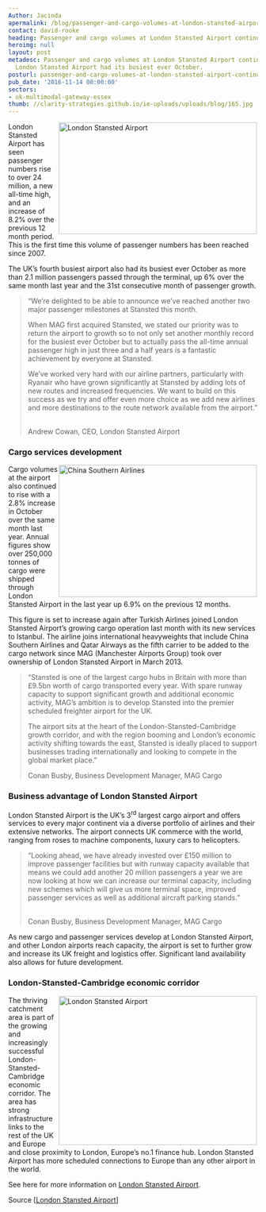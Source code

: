 ```yaml
---
Author: Jacinda
apermalink: /blog/passenger-and-cargo-volumes-at-london-stansted-airport-continue-to-grow
contact: david-rooke
heading: Passenger and cargo volumes at London Stansted Airport continue to grow
heroimg: null
layout: post
metadesc: Passenger and cargo volumes at London Stansted Airport continue to grow.
  London Stansted Airport had its busiest ever October.
posturl: passenger-and-cargo-volumes-at-london-stansted-airport-continue-to-grow
pub_date: '2016-11-14 00:00:00'
sectors:
- uk-multimodal-gateway-essex
thumb: //clarity-strategies.github.io/ie-uploads/uploads/blog/165.jpg
---
```


<p><a href='//clarity-strategies.github.io/ie-uploads/uploads/about/700d.jpg' target='_blank'><img alt='London Stansted Airport' src='//clarity-strategies.github.io/ie-uploads/uploads/about/700a.jpg' style='width: 400px; height: 225px; float: right; margin-left: 2px; margin-right: 2px;'/></a>London Stansted Airport has seen passenger numbers rise to over 24 million, a new all-time high, and an increase of 8.2% over the previous 12 month period. This is the first time this volume of passenger numbers has been reached since 2007.</p><p>The UK’s fourth busiest airport also had its busiest ever October as more than 2.1 million passengers passed through the terminal, up 6% over the same month last year and the 31st consecutive month of passenger growth.</p><blockquote><p>“We’re delighted to be able to announce we’ve reached another two major passenger milestones at Stansted this month.</p><p>When MAG first acquired Stansted, we stated our priority was to return the airport to growth so to not only set another monthly record for the busiest ever October but to actually pass the all-time annual passenger high in just three and a half years is a fantastic achievement by everyone at Stansted.</p><p>We’ve worked very hard with our airline partners, particularly with Ryanair who have grown significantly at Stansted by adding lots of new routes and increased frequencies. We want to build on this success as we try and offer even more choice as we add new airlines and more destinations to the route network available from the airport.”</p><p><br/>Andrew Cowan, CEO, London Stansted Airport</p></blockquote><h3>Cargo services development</h3><p><img alt='China Southern Airlines' src='//clarity-strategies.github.io/ie-uploads/uploads/blog/Chinasouthern_400.jpg' style='width: 400px; height: 266px; margin-left: 2px; margin-right: 2px; float: right;'/>Cargo volumes at the airport also continued to rise with a 2.8% increase in October over the same month last year. Annual figures show over 250,000 tonnes of cargo were shipped through London Stansted Airport in the last year up 6.9% on the previous 12 months.</p><p>This figure is set to increase again after Turkish Airlines joined London Stansted Airport’s growing cargo operation last month with its new services to Istanbul. The airline joins international heavyweights that include China Southern Airlines and Qatar Airways as the fifth carrier to be added to the cargo network since MAG (Manchester Airports Group) took over ownership of London Stansted Airport in March 2013.</p><blockquote><p>“Stansted is one of the largest cargo hubs in Britain with more than £9.5bn worth of cargo transported every year. With spare runway capacity to support significant growth and additional economic activity, MAG’s ambition is to develop Stansted into the premier scheduled freighter airport for the UK.</p><p>The airport sits at the heart of the London-Stansted-Cambridge growth corridor, and with the region booming and London’s economic activity shifting towards the east, Stansted is ideally placed to support businesses trading internationally and looking to compete in the global market place.”</p><p>Conan Busby, Business Development Manager, MAG Cargo</p></blockquote><h3>Business advantage of London Stansted Airport</h3><p>London Stansted Airport is the UK’s 3<sup>rd</sup> largest cargo airport and offers services to every major continent via a diverse portfolio of airlines and their extensive networks. The airport connects UK commerce with the world, ranging from roses to machine components, luxury cars to helicopters.</p><blockquote><p>“Looking ahead, we have already invested over £150 million to improve passenger facilities but with runway capacity available that means we could add another 20 million passengers a year we are now looking at how we can increase our terminal capacity, including new schemes which will give us more terminal space, improved passenger services as well as additional aircraft parking stands.”</p><p><br/>Conan Busby, Business Development Manager, MAG Cargo</p></blockquote><p>As new cargo and passenger services develop at London Stansted Airport, and other London airports reach capacity, the airport is set to further grow and increase its UK freight and logistics offer. Significant land availability also allows for future development.</p><h3>London-Stansted-Cambridge economic corridor</h3><p><a href='//clarity-strategies.github.io/ie-uploads/uploads/about/400a.jpg' target='_blank'><img alt='London Stansted Airport' src='//clarity-strategies.github.io/ie-uploads/uploads/about/400a.jpg' style='width: 400px; height: 300px; margin-left: 2px; margin-right: 2px; float: right;'/></a>The thriving catchment area is part of the growing and increasingly successful London-Stansted-Cambridge economic corridor. The area has strong infrastructure links to the rest of the UK and Europe and close proximity to London, Europe’s no.1 finance hub. London Stansted Airport has more scheduled connections to Europe than any other airport in the world.</p><p>See here for more information on <a href='http://investessex.co.uk/studies/place-studies/london-stansted-airport' target='_blank'>London Stansted Airport</a>.</p><p>Source [<a href='http://www.stanstedairport.com/about-us/media-centre/press-releases/london-stansted-airport-sets-all-time-passenger-record/'>London Stansted Airport</a>]</p>